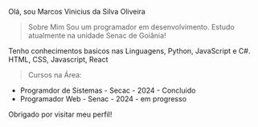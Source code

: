 Olá, sou Marcos Vinicius da Silva Oliveira


> Sobre Mim
Sou um programador em desenvolvimento. Estudo atualmente na unidade Senac de Goiânia!

Tenho conhecimentos basicos nas Linguagens, Python, JavaScript e C#.
HTML, CSS, Javascript, React

> Cursos na Área:
- Programdor de Sistemas - Secac - 2024 - Concluido
- Programador Web - Senac - 2024 - em progresso

Obrigado por visitar meu perfil!
